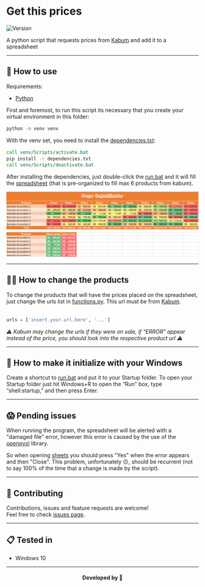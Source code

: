 # Get this prices
<p>
  <img alt="Version" src="https://img.shields.io/badge/version-1.0.0-blue.svg?cacheSeconds=2592000" />
</p>

A python script that requests prices from [Kabum](https://www.kabum.com.br/) and add it to a spreadsheet

***

## 🤔 How to use

Requirements:

-   [Python](https://www.python.org/)


First and foremost, to run this script its necessary that you create your virtual environment in this folder:

```bat
python -m venv venv
```


With the venv set, you need to install the [dependencies.txt](/dependencies.txt):

```bat
call venv/Scripts/activate.bat
pip install -r dependencies.txt
call venv/Scripts/deactivate.bat
```


After installing the dependencies, just double-click the [run.bat](/run.bat) and it will fill the [spreadsheet](/sheets.xlsx) (that is pre-organized to fill max 6 products from kabum).

<img alt="Spreadsheet" src="https://github.com/abacaxiguy/get_this_prices/blob/master/readme_screenshot.png" />

---

## 👨‍💻 How to change the products


To change the products that will have the prices placed on the spreadsheet, just change the urls list in [functions.py](/functions.py). This url must be from [Kabum](https://www.kabum.com.br/).

```python

urls = ['insert.your.url.here', '...']

```

*⚠️ Kabum may change the urls if they were on sale, if "ERROR" appear instead of the price, you should look into the respective product url ⚠️*


---

## 🚀 How to make it initialize with your Windows


Create a shortcut to [run.bat](/run.bat) and put it to your Startup folder. To open your Startup folder just hit Windows+R to open the “Run” box, type “shell:startup,” and then press Enter.


---

## 😱 Pending issues

When running the program, the spreadsheet will be alerted with a "damaged file" error, however this error is caused by the use of the [openpyxl](https://openpyxl.readthedocs.io/en/stable/) library.

So when opening [sheets](/sheets.xlsx) you should press "Yes" when the error appears and then "Close". This problem, unfortunately 😔, should be recurrent (not to say 100% of the time that a change is made by the script).


---

## 🤝 Contributing

Contributions, issues and feature requests are welcome!<br />Feel free to check [issues page](https://github.com/abacaxiguy/get_this_prices/issues).

---

## 📋 Tested in

- Windows 10

***
<h4  align="center">Developed by 🍍</h4>
